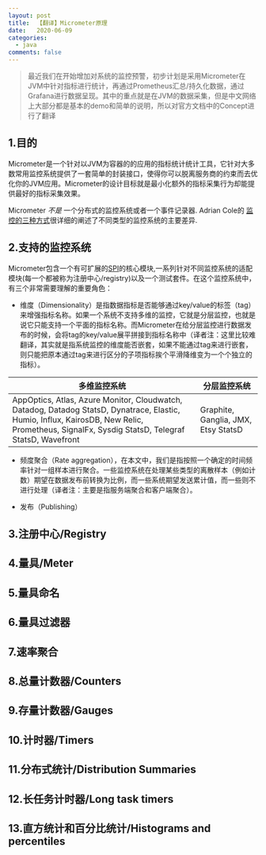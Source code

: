 ```yaml
---
layout: post
title:  【翻译】Micrometer原理
date:   2020-06-09
categories: 
  - java
comments: false
---
```


> 最近我们在开始增加对系统的监控预警，初步计划是采用Micrometer在JVM中针对指标进行统计，再通过Prometheus汇总/持久化数据，通过Grafana进行数据呈现。其中的重点就是在JVM的数据采集，但是中文网络上大部分都是基本的demo和简单的说明，所以对官方文档中的Concept进行了翻译
 
<!-- more -->

## 1.目的

Micrometer是一个针对以JVM为容器的的应用的指标统计统计工具，它针对大多数常用监控系统提供了一套简单的封装接口，使得你可以脱离服务商的约束而去优化你的JVM应用。Micrometer的设计目标就是最小化额外的指标采集行为却能提供最好的指标采集效果。

Micrometer _不是_ 一个分布式的监控系统或者一个事件记录器. Adrian Cole的 [监控的三种方式](https://www.dotconferences.com/2017/04/adrian-cole-observability-3-ways-logging-metrics-tracing)很详细的阐述了不同类型的监控系统的主要差异.

## 2.支持的监控系统

Micrometer包含一个有可扩展的[SPI](https://en.wikipedia.org/wiki/Service_provider_interface)的核心模块,一系列针对不同监控系统的适配模块(每一个都被称为注册中心/registry)以及一个测试套件。在这个监控系统中，有三个非常需要理解的重要角色：

 - 维度（Dimensionality）是指数据指标是否能够通过key/value的标签（tag）来增强指标名称。如果一个系统不支持多维的监控，它就是分层监控，也就是说它只能支持一个平面的指标名称。而Micrometer在给分层监控进行数据发布的时候，会将tag的key/value展平拼接到指标名称中（译者注：这里比较难翻译，其实就是指系统监控的维度能否嵌套，如果不能通过tag来进行嵌套，则只能把原本通过tag来进行区分的子项指标挨个平滑降维变为一个个独立的指标）。
 
  多维监控系统 | 分层监控系统 
  -|-
  AppOptics, Atlas, Azure Monitor, Cloudwatch, Datadog, Datadog StatsD, Dynatrace, Elastic, Humio, Influx, KairosDB, New Relic, Prometheus, SignalFx, Sysdig StatsD, Telegraf StatsD, Wavefront | Graphite, Ganglia, JMX, Etsy StatsD 
 
 - 频度聚合（Rate aggregation），在本文中，我们是指按照一个确定的时间频率针对一组样本进行聚合。一些监控系统在处理某些类型的离散样本（例如计数）期望在数据发布前转换为比例，而一些系统期望发送累计值，而一些则不进行处理（译者注：主要是指服务端聚合和客户端聚合）。
 
 
 
 - 发布（Publishing）

## 3.注册中心/Registry
## 4.量具/Meter
## 5.量具命名
## 6.量具过滤器
## 7.速率聚合
## 8.总量计数器/Counters
## 9.存量计数器/Gauges
## 10.计时器/Timers
## 11.分布式统计/Distribution Summaries
## 12.长任务计时器/Long task timers
## 13.直方统计和百分比统计/Histograms and percentiles